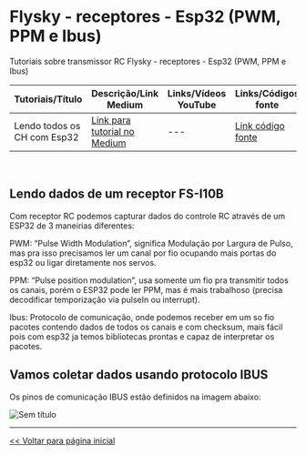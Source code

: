 # Flysky - receptores - Esp32 (PWM, PPM e Ibus)
Tutoriais sobre transmissor RC Flysky - receptores - Esp32 (PWM, PPM e Ibus)

  
| Tutoriais/Título | Descrição/Link Medium | Links/Vídeos YouTube | Links/Códigos fonte |
| --- | --- | --- | --- |
| Lendo todos os CH com Esp32 | [Link para tutorial no Medium](https://medium.com/@dev.daniel.amorim/flysky-entendendo-receptor-ia10b-0b4f2c4c30e8) | --- | [Link código fonte](https://github.com/dev-daniel-amorim/ReceptorRc_esp32_Ibus/blob/main/Receiver_esp32_Ibus.ino) |
<br>

## Lendo dados de um receptor FS-I10B 
Com receptor RC podemos capturar dados do controle RC através de um ESP32 de 3 maneirias diferentes:

PWM: “Pulse Width Modulation”, significa Modulação por Largura de Pulso, mas pra isso precisamos ler um canal por fio ocupando mais portas do esp32 ou ligar diretamente nos servos.

PPM: “Pulse position modulation”, usa somente um fio pra transmitir todos os canais, porém o ESP32 pode ler PPM, mas é mais trabalhoso (precisa decodificar temporização via pulseIn ou interrupt).

Ibus: Protocolo de comunicação, onde podemos receber em um so fio pacotes contendo dados de todos os canais e com checksum, mais fácil pois com esp32 ja temos bibliotecas prontas e capaz de interpretar os pacotes.

## Vamos coletar dados usando protocolo IBUS
Os pinos de comunicação IBUS estão definidos na imagem abaixo:



![Sem título](https://github.com/user-attachments/assets/8ab7aae1-020c-49d2-b010-d35b90e14bb0)




<hr>

[<< Voltar para página inicial](https://github.com/dev-daniel-amorim)
